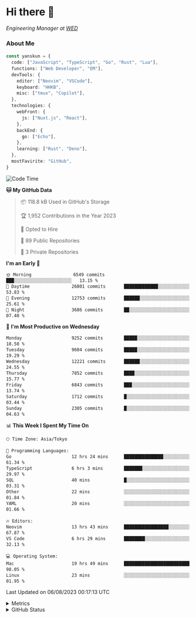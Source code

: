 # Hi there&nbsp;:wave:

<!-- ![Alt text](https://spotify-recently-played-readme.vercel.app/api?user=31kynbuubkiu3r4qh4hjuaglhfay) -->

_Engineering Manager at [WED](https://github.com/wedinc)_

### About Me

```ts
const yanskun = {
  code: ["JavaScript", "TypeScript", "Go", "Rust", "Lua"],
  functions: ["Web Developer", "EM"],
  devTools: {
    editor: ["Neovim", "VSCode"],
    keyboard: "HHKB",
    misc: ["tmux", "Copilot"],
  },
  technologies: {
    webFront: {
      js: ["Nuxt.js", "React"],
    },
    backEnd: {
      go: ["Echo"],
    },
    learning: ["Rust", "Deno"],
  },
  mostFavirite: "GitHub",
}
```

<!--START_SECTION:waka-->
![Code Time](http://img.shields.io/badge/Code%20Time-418%20hrs%2053%20mins-blue)

**🐱 My GitHub Data** 

> 📦 118.8 kB Used in GitHub's Storage 
 > 
> 🏆 1,952 Contributions in the Year 2023
 > 
> 💼 Opted to Hire
 > 
> 📜 89 Public Repositories 
 > 
> 🔑 3 Private Repositories 
 > 
**I'm an Early 🐤** 

```text
🌞 Morning                6549 commits        ███░░░░░░░░░░░░░░░░░░░░░░   13.15 % 
🌆 Daytime                26801 commits       █████████████░░░░░░░░░░░░   53.83 % 
🌃 Evening                12753 commits       ██████░░░░░░░░░░░░░░░░░░░   25.61 % 
🌙 Night                  3686 commits        ██░░░░░░░░░░░░░░░░░░░░░░░   07.40 % 
```
📅 **I'm Most Productive on Wednesday** 

```text
Monday                   9252 commits        █████░░░░░░░░░░░░░░░░░░░░   18.58 % 
Tuesday                  9604 commits        █████░░░░░░░░░░░░░░░░░░░░   19.29 % 
Wednesday                12221 commits       ██████░░░░░░░░░░░░░░░░░░░   24.55 % 
Thursday                 7852 commits        ████░░░░░░░░░░░░░░░░░░░░░   15.77 % 
Friday                   6843 commits        ███░░░░░░░░░░░░░░░░░░░░░░   13.74 % 
Saturday                 1712 commits        █░░░░░░░░░░░░░░░░░░░░░░░░   03.44 % 
Sunday                   2305 commits        █░░░░░░░░░░░░░░░░░░░░░░░░   04.63 % 
```


📊 **This Week I Spent My Time On** 

```text
🕑︎ Time Zone: Asia/Tokyo

💬 Programming Languages: 
Go                       12 hrs 24 mins      ███████████████░░░░░░░░░░   61.34 % 
TypeScript               6 hrs 3 mins        ███████░░░░░░░░░░░░░░░░░░   29.97 % 
SQL                      40 mins             █░░░░░░░░░░░░░░░░░░░░░░░░   03.31 % 
Other                    22 mins             ░░░░░░░░░░░░░░░░░░░░░░░░░   01.84 % 
YAML                     20 mins             ░░░░░░░░░░░░░░░░░░░░░░░░░   01.66 % 

🔥 Editors: 
Neovim                   13 hrs 43 mins      █████████████████░░░░░░░░   67.87 % 
VS Code                  6 hrs 29 mins       ████████░░░░░░░░░░░░░░░░░   32.13 % 

💻 Operating System: 
Mac                      19 hrs 49 mins      █████████████████████████   98.05 % 
Linux                    23 mins             ░░░░░░░░░░░░░░░░░░░░░░░░░   01.95 % 
```


 Last Updated on 06/08/2023 00:17:13 UTC
<!--END_SECTION:waka-->

<details>
  <summary>Metrics</summary>
  <img src="https://github.com/yanskun/yanskun/blob/main/github-metrics.svg" alt="Metrics">
</details>

<details>
  <summary>GitHub Status</summary>
  <picture>
    <source media="(prefers-color-scheme: dark)" srcset="https://raw.githubusercontent.com/yanskun/yanskun/master/profile-summary-card-output/nord_dark/0-profile-details.svg">
   <img src="https://raw.githubusercontent.com/yanskun/yanskun/master/profile-summary-card-output/default/0-profile-details.svg">
  </picture>
  <br>
  <picture>
    <source media="(prefers-color-scheme: dark)" srcset="https://raw.githubusercontent.com/yanskun/yanskun/master/profile-summary-card-output/nord_dark/1-repos-per-language.svg">
   <img src="https://raw.githubusercontent.com/yanskun/yanskun/master/profile-summary-card-output/default/1-repos-per-language.svg">
  </picture>
  <picture>
    <source media="(prefers-color-scheme: dark)" srcset="https://raw.githubusercontent.com/yanskun/yanskun/master/profile-summary-card-output/nord_dark/2-most-commit-language.svg">
   <img src="https://raw.githubusercontent.com/yanskun/yanskun/master/profile-summary-card-output/default/2-most-commit-language.svg">
  </picture>
  <br>
  <picture>
    <source media="(prefers-color-scheme: dark)" srcset="https://raw.githubusercontent.com/yanskun/yanskun/master/profile-summary-card-output/nord_dark/3-stats.svg">
   <img src="https://raw.githubusercontent.com/yanskun/yanskun/master/profile-summary-card-output/default/3-stats.svg">
  </picture>
  <picture>
    <source media="(prefers-color-scheme: dark)" srcset="https://raw.githubusercontent.com/yanskun/yanskun/master/profile-summary-card-output/nord_dark/4-productive-time.svg">
   <img src="https://raw.githubusercontent.com/yanskun/yanskun/master/profile-summary-card-output/default/4-productive-time.svg">
  </picture>
</details>
